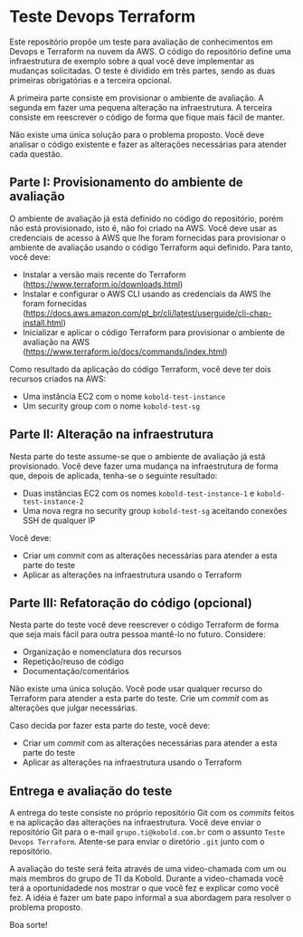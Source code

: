 # Teste Devops Terraform

Este repositório propõe um teste para avaliação de conhecimentos em Devops e
Terraform na nuvem da AWS. O código do repositório define uma infraestrutura de
exemplo sobre a qual você deve implementar as mudanças solicitadas. O teste é
dividido em três partes, sendo as duas primeiras obrigatórias e a terceira
opcional.

A primeira parte consiste em provisionar o ambiente de avaliação. A segunda
em fazer uma pequena alteração na infraestrutura. A terceira consiste em
reescrever o código de forma que fique mais fácil de manter.

Não existe uma única solução para o problema proposto. Você deve analisar
o código existente e fazer as alterações necessárias para atender cada questão.

## Parte I: Provisionamento do ambiente de avaliação

O ambiente de avaliação já está definido no código do repositório, porém não
está provisionado, isto é, não foi criado na AWS. Você deve usar as credenciais
de acesso à AWS que lhe foram fornecidas para provisionar o ambiente de
avaliação usando o código Terraform aqui definido. Para tanto, você deve:

* Instalar a versão mais recente do Terraform
   (https://www.terraform.io/downloads.html)
* Instalar e configurar o AWS CLI usando as credenciais da AWS lhe foram
  fornecidas
  (https://docs.aws.amazon.com/pt_br/cli/latest/userguide/cli-chap-install.html)
* Inicializar e aplicar o código Terraform para provisionar o ambiente de
  avaliação na AWS (https://www.terraform.io/docs/commands/index.html)

Como resultado da aplicação do código Terraform, você deve ter dois recursos
criados na AWS:

* Uma instância EC2 com o nome `kobold-test-instance`
* Um security group com o nome `kobold-test-sg`

## Parte II: Alteração na infraestrutura

Nesta parte do teste assume-se que o ambiente de avaliação já está provisionado.
Você deve fazer uma mudança na infraestrutura de forma que, depois de aplicada,
tenha-se o seguinte resultado:

* Duas instâncias EC2 com os nomes `kobold-test-instance-1` e
  `kobold-test-instance-2`
* Uma nova regra no security group `kobold-test-sg` aceitando conexões SSH de
  qualquer IP

Você deve:
* Criar um _commit_ com as alterações necessárias para atender a esta parte do
  teste
* Aplicar as alterações na infraestrutura usando o Terraform

## Parte III: Refatoração do código (opcional)

Nesta parte do teste você deve reescrever o código Terraform de forma que seja
mais fácil para outra pessoa mantê-lo no futuro. Considere:

* Organização e nomenclatura dos recursos
* Repetição/reuso de código
* Documentação/comentários

Não existe uma única solução. Você pode usar qualquer recurso do Terraform para
atender a esta parte do teste. Crie um _commit_ com as alterações que julgar
necessárias.

Caso decida por fazer esta parte do teste, você deve:
* Criar um _commit_ com as alterações necessárias para atender a esta parte do
  teste
* Aplicar as alterações na infraestrutura usando o Terraform

## Entrega e avaliação do teste

A entrega do teste consiste no próprio repositório Git com os _commits_ feitos
e na aplicação das alterações na infraestrutura. Você deve enviar o repositório
Git para o e-mail `grupo.ti@kobold.com.br` com o assunto
`Teste Devops Terraform`. Atente-se para enviar o diretório `.git` junto com o
repositório.

A avaliação do teste será feita através de uma video-chamada com um ou mais
membros do grupo de TI da Kobold. Durante a video-chamada você terá a
oportunidadede nos mostrar o que você fez e explicar como você fez. A idéia é
fazer um bate papo informal a sua abordagem para resolver o problema proposto.

Boa sorte!
